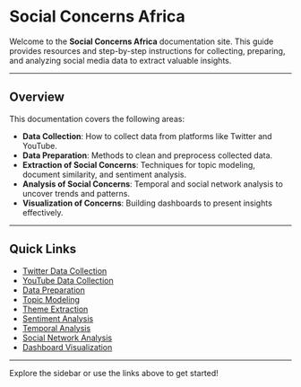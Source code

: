 # Social Concerns Africa

Welcome to the **Social Concerns Africa** documentation site. This guide provides resources and step-by-step instructions for collecting, preparing, and analyzing social media data to extract valuable insights.

---

## Overview

This documentation covers the following areas:
- **Data Collection**: How to collect data from platforms like Twitter and YouTube.
- **Data Preparation**: Methods to clean and preprocess collected data.
- **Extraction of Social Concerns**: Techniques for topic modeling, document similarity, and sentiment analysis.
- **Analysis of Social Concerns**: Temporal and social network analysis to uncover trends and patterns.
- **Visualization of Concerns**: Building dashboards to present insights effectively.

---

## Quick Links

- [Twitter Data Collection](1_Data_collection/twitter-data-collection.md)
- [YouTube Data Collection](1_Data_collection/youtube_data_collection.md)
- [Data Preparation](2_Data_preparation/data_preparation.md)
- [Topic Modeling](3_Extraction_of_social_concerns/Topic_modeling.md)
- [Theme Extraction](3_Extraction_of_social_concerns/Themes_by_Document_similarity.md)
- [Sentiment Analysis](3_Extraction_of_social_concerns/Sentiment_analysis.md)
- [Temporal Analysis](4_Analysis_of_concerns/Temporal_analysis.md)
- [Social Network Analysis](4_Analysis_of_concerns/Social_network_analysis.md)
- [Dashboard Visualization](5_Visualisation_of_concerns/dashboard.md)

---

Explore the sidebar or use the links above to get started!

